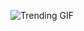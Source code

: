 ![Trending GIF](https://media4.giphy.com/media/v1.Y2lkPThiYjIxNzcybWN1emtrejlsMmszNXk3Zm54dTBxcDBqdjl1djhsaTZ1d29heW1tciZlcD12MV9naWZzX3NlYXJjaCZjdD1n/bGgsc5mWoryfgKBx1u/giphy.gif)
